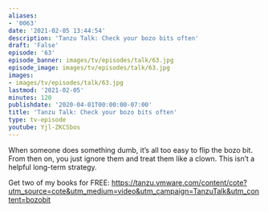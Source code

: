 ```yaml
---
aliases:
- '0063'
date: '2021-02-05 13:44:54'
description: 'Tanzu Talk: Check your bozo bits often'
draft: 'False'
episode: '63'
episode_banner: images/tv/episodes/talk/63.jpg
episode_image: images/tv/episodes/talk/63.jpg
images:
- images/tv/episodes/talk/63.jpg
lastmod: '2021-02-05'
minutes: 120
publishdate: '2020-04-01T00:00:00-07:00'
title: 'Tanzu Talk: Check your bozo bits often'
type: tv-episode
youtube: Yjl-ZKCSbos
---
```


When someone does something dumb, it’s all too easy to flip the bozo bit. From then on, you just ignore them and treat them like a clown. This isn’t a helpful long-term strategy.

Get two of my books for FREE: https://tanzu.vmware.com/content/cote?utm_source=cote&utm_medium=video&utm_campaign=TanzuTalk&utm_content=bozobit